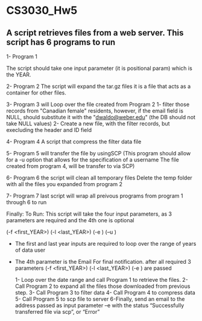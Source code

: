 # CS3030_Hw5

A script retrieves files from a web server.
This script has 6 programs to run 
------------------------------------------------------
1- Program 1

The script should take one input parameter (it is positional param) which is the YEAR.


2- Program 2
  The script will expand the tar.gz files it is a file that acts as a container for other files.


3- Program 3
  will Loop over the file created from Program 2 
  1- filter those records from "Canadian female" residents, however, if the email field is NULL, should substitute it with the
  "dwaldo@weber.edu" (the DB should not take NULL values)
  2- Create a new file, with the filter records, but execluding the header and ID field



4- Program 4
A script that compress  the filter data file



5- Program 5
will transfer the file by usingSCP 
(This program should allow for a -u option that allows for the specification of a username The file created from program 4, will be transfer to via SCP)



6- Program 6
the script will clean all temporary files
Delete the temp folder with all the files you expanded from program 2



7- Program 7
last script will wrap all preivous programs from program 1 through 6 to run


Finally:
To Run:
This script will take the four input parameters, as 3 parameters are required and the 4th one is optional
   
   (-f <first_YEAR>)  (-l <last_YEAR>)  (-e <email>)  (–u <user>)
- The first and last year inputs are required to loop over the range of years of data user
- The 4th parameter is the Email For final notification.
  after all required 3 parameters  (-f <first_YEAR>)  (-l <last_YEAR>)  (-e <email>) are passed 
  
   1- Loop over the date range and call Program 1 to retrieve the files.
   2- Call Program 2 to expand all the files those downloaded from previous step.
   3- Call Program 3 to filter data
   4- Call Program 4 to compress data
   5- Call Program 5 to scp file to server
   6-Finally, send an email to the address passed as input parameter –e <email> with the status “Successfully transferred file via scp”, or “Error”
  
  
  
  



